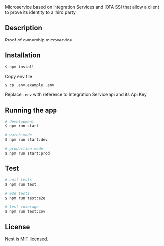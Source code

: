 Microservice based on Integration Services and IOTA SSI that allow a client to prove its identity to a third party

## Description

Proof of ownership microservice

## Installation

```bash
$ npm install
```

Copy env file
```bash
$ cp .env.example .env
```

Replace `.env` with reference to Integration Service api and its Api Key

## Running the app

```bash
# development
$ npm run start

# watch mode
$ npm run start:dev

# production mode
$ npm run start:prod
```

## Test

```bash
# unit tests
$ npm run test

# e2e tests
$ npm run test:e2e

# test coverage
$ npm run test:cov
```
## License

Nest is [MIT licensed](LICENSE).

